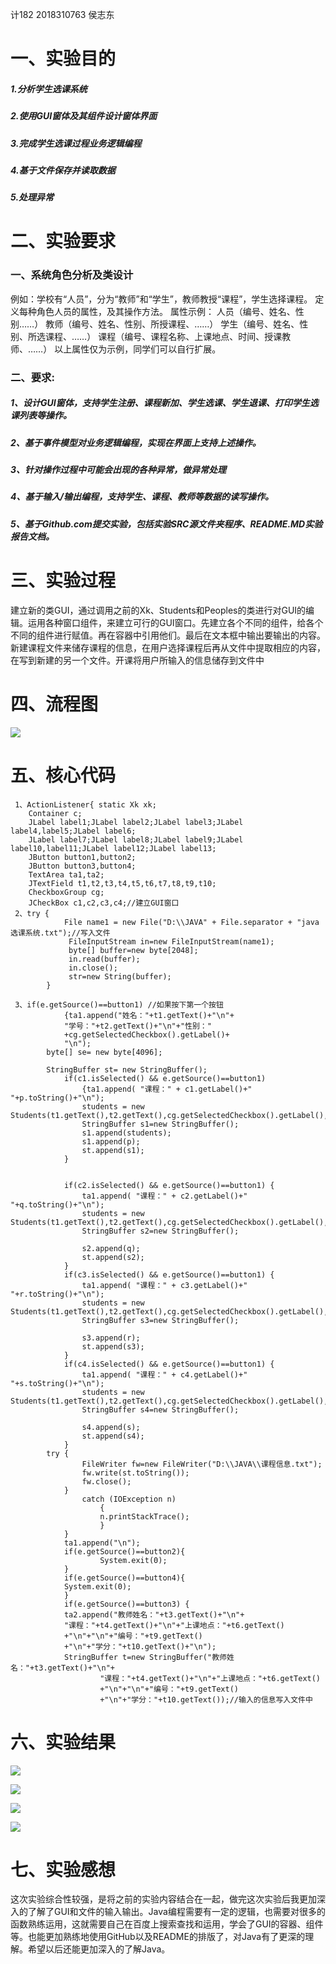 计182 2018310763 侯志东
# 一、实验目的
##### 1.分析学生选课系统
##### 2.使用GUI窗体及其组件设计窗体界面
##### 3.完成学生选课过程业务逻辑编程
##### 4.基于文件保存并读取数据
##### 5.处理异常
# 二、实验要求
### 一、系统角色分析及类设计
例如：学校有“人员”，分为“教师”和“学生”，教师教授“课程”，学生选择课程。
定义每种角色人员的属性，及其操作方法。
属性示例：	人员（编号、姓名、性别……）
教师（编号、姓名、性别、所授课程、……）
			学生（编号、姓名、性别、所选课程、……）
			课程（编号、课程名称、上课地点、时间、授课教师、……）
以上属性仅为示例，同学们可以自行扩展。

### 二、要求:
##### 1、设计GUI窗体，支持学生注册、课程新加、学生选课、学生退课、打印学生选课列表等操作。
##### 2、基于事件模型对业务逻辑编程，实现在界面上支持上述操作。
##### 3、针对操作过程中可能会出现的各种异常，做异常处理
##### 4、基于输入/输出编程，支持学生、课程、教师等数据的读写操作。
##### 5、基于Github.com提交实验，包括实验SRC源文件夹程序、README.MD实验报告文档。

# 三、实验过程
   建立新的类GUI，通过调用之前的Xk、Students和Peoples的类进行对GUI的编辑。运用各种窗口组件，来建立可行的GUI窗口。先建立各个不同的组件，给各个不同的组件进行赋值。再在容器中引用他们。最后在文本框中输出要输出的内容。新建课程文件来储存课程的信息，在用户选择课程后再从文件中提取相应的内容，在写到新建的另一个文件。开课将用户所输入的信息储存到文件中
# 四、流程图
![](https://github.com/houzhidong/shiyan5/blob/master/%E6%B5%81%E7%A8%8B%E5%9B%BE.jpg)
# 五、核心代码
~~~
 1、ActionListener{ static Xk xk;
	Container c;
	JLabel label1;JLabel label2;JLabel label3;JLabel label4,label5;JLabel label6;
	JLabel label7;JLabel label8;JLabel label9;JLabel label10,label11;JLabel label12;JLabel label13;
	JButton button1,button2;
	JButton button3,button4;
	TextArea ta1,ta2;
	JTextField t1,t2,t3,t4,t5,t6,t7,t8,t9,t10;
	CheckboxGroup cg;
	JCheckBox c1,c2,c3,c4;//建立GUI窗口	
 2、try {
	    	File name1 = new File("D:\\JAVA" + File.separator + "java选课系统.txt");//写入文件
	    	 FileInputStream in=new FileInputStream(name1);
	    	 byte[] buffer=new byte[2048];
	    	 in.read(buffer);
	    	 in.close();
	    	 str=new String(buffer);
	    }
	    
 3、if(e.getSource()==button1) //如果按下第一个按钮
			{ta1.append("姓名："+t1.getText()+"\n"+
			"学号："+t2.getText()+"\n"+"性别："
			+cg.getSelectedCheckbox().getLabel()+
			"\n");
		byte[] se= new byte[4096];
		
		StringBuffer st= new StringBuffer();
			if(c1.isSelected() && e.getSource()==button1)
				{ta1.append( "课程：" + c1.getLabel()+" "+p.toString()+"\n");
				students = new Students(t1.getText(),t2.getText(),cg.getSelectedCheckbox().getLabel(),p);
				StringBuffer s1=new StringBuffer();
				s1.append(students);
				s1.append(p);
				st.append(s1);
			}
			
			
			if(c2.isSelected() && e.getSource()==button1) {
				ta1.append( "课程：" + c2.getLabel()+" "+q.toString()+"\n");
				students = new Students(t1.getText(),t2.getText(),cg.getSelectedCheckbox().getLabel(),q);
				StringBuffer s2=new StringBuffer();
				
				s2.append(q);
				st.append(s2);
			}
			if(c3.isSelected() && e.getSource()==button1) {
				ta1.append( "课程：" + c3.getLabel()+" "+r.toString()+"\n");
				students = new Students(t1.getText(),t2.getText(),cg.getSelectedCheckbox().getLabel(),r);
				StringBuffer s3=new StringBuffer();
				
				s3.append(r);
				st.append(s3);
			}
			if(c4.isSelected() && e.getSource()==button1) {
				ta1.append( "课程：" + c4.getLabel()+" "+s.toString()+"\n");
				students = new Students(t1.getText(),t2.getText(),cg.getSelectedCheckbox().getLabel(),s);
				StringBuffer s4=new StringBuffer();
					
				s4.append(s);
				st.append(s4);
			}	
		try {
				FileWriter fw=new FileWriter("D:\\JAVA\\课程信息.txt");
				fw.write(st.toString());
				fw.close();
			} 
				catch (IOException n) 
					{
					n.printStackTrace();
					}
		    }
			ta1.append("\n");
			if(e.getSource()==button2){
					System.exit(0);
			}
			if(e.getSource()==button4){
			System.exit(0);
		    }
		    if(e.getSource()==button3) {
			ta2.append("教师姓名："+t3.getText()+"\n"+
			"课程："+t4.getText()+"\n"+"上课地点："+t6.getText()
			+"\n"+"\n"+"编号："+t9.getText()
			+"\n"+"学分："+t10.getText()+"\n");
			StringBuffer t=new StringBuffer("教师姓名："+t3.getText()+"\n"+
					"课程："+t4.getText()+"\n"+"上课地点："+t6.getText()
					+"\n"+"\n"+"编号："+t9.getText()
					+"\n"+"学分："+t10.getText());//输入的信息写入文件中
~~~
# 六、实验结果
![](https://github.com/houzhidong/shiyan5/blob/master/yuxing.png)

![](https://github.com/houzhidong/shiyan5/blob/master/1.png)

![](https://github.com/houzhidong/shiyan5/blob/master/2.png)

![](https://github.com/houzhidong/shiyan5/blob/master/3.png)
# 七、实验感想
  这次实验综合性较强，是将之前的实验内容结合在一起，做完这次实验后我更加深入的了解了GUI和文件的输入输出。Java编程需要有一定的逻辑，也需要对很多的函数熟练运用，这就需要自己在百度上搜索查找和运用，学会了GUI的容器、组件等。也能更加熟练地使用GitHub以及README的排版了，对Java有了更深的理解。希望以后还能更加深入的了解Java。


